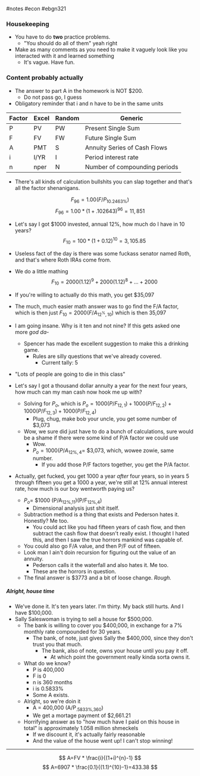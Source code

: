 #notes #econ #ebgn321

### Housekeeping
- You have to do **two** practice problems.
	- "You should do all of them" yeah right
- Make as many comments as you need to make it vaguely look like you interacted with it and learned something
	- It's vague. Have fun.

### Content probably actually
- The answer to part A in the homework is NOT $200.
	- Do not pass go, I guess
- Obligatory reminder that i and n have to be in the same units

| Factor | Excel | Random | Generic                       |
| ------ | ----- | ------ | ----------------------------- |
| P      | PV    | PW     | Present Single Sum            |
| F      | FV    | FW     | Future Single Sum             |
| A      | PMT   | S      | Annuity Series of Cash Flows  |
| i      | I/YR  | I      | Period interest rate          |
| n      | nper  | N      | Number of compounding periods |
- There's all kinds of calculation bullshits you can slap together and that's all the factor shenanigans.

$$
F_{96}=1.00(F/P_{10.2463\%})
$$
$$
F_{96}=1.00*(1+.102643)^{96} = 11,851
$$
- Let's say I got $1000 invested, annual 12%, how much do I have in 10 years?
$$
F_{10}=100*(1+0.12)^{10}=3,105.85
$$

- Useless fact of the day is there was some fuckass senator named Roth, and that's where Roth IRAs come from.
- We do a little mathing
$$
F_{10}=2000(1.12)^{9} +2000(1.12)^{8}+\dots + 2000
$$
- If you're willing to actually do this math, you get $35,097
- The much, much easier math answer was to go find the F/A factor, which is then just $F_{10}=2000( F / A_{12^{\%},10})$ which is then 35,097
- I am going insane. Why is it ten and not nine? If this gets asked one more *god da-*
	- Spencer has made the excellent suggestion to make this a drinking game.
		- Rules are silly questions that we've already covered. 
			- Current tally: 5
- "Lots of people are going to die in this class"
- Let's say I got a thousand dollar annuity a year for the next four years, how much can my man cash now hook me up with?
	- Solving for $P_{o}$, which is $P_{o}=1000(P/F_{12,1})+1000(P/F_{12,2})+1000(P/F_{12,3})+1000(P/F_{12,4})$
		- Plug, chug, make bob your uncle, you get some number of $3,073
	- Wow, we sure did just have to do a bunch of calculations, sure would be a shame if there were some kind of P/A factor we could use
		- Wow.
		- $P_{o}=1000 (P/A_{12\%,4}=$ $3,073, which, wowee zowie, same number.
			- If you add those P/F factors together, you get the P/A factor.
- Actually, get fucked, you get 1000 a year *after* four years, so in years 5 through fifteen you get a 1000 a year, we're still at 12% annual interest rate, how much is our boy wentworth paying us?
	- $P_{o}=$ $1000 (P/A<sub>12%,11</sub>)(P/F<sub>12%,4</sub>)
		- Dimensional analysis just shit itself.
	- Subtraction method is a thing that exists and Pederson hates it. Honestly? Me too. 
		- You could act like you had fifteen years of cash flow, and then subtract the cash flow that doesn't really exist. I thought I hated this, and then I saw the true horrors mankind was capable of.
	- You could also go F/A value, and then P/F out of fifteen.
	- Look man I ain't doin recursion for figuring out the value of an annuity.
		- Pederson calls it the waterfall and also hates it. Me too.
		- These are the horrors in question.
	- The final answer is $3773 and a bit of loose change. *Rough.*
##### Alright, house time
- We've done it. It's ten years later. I'm thirty. My back still hurts. And I have $100,000.
- Sally Saleswoman is trying to sell a house for $500,000.
	- The bank is willing to cover you $400,000, in exchange for a 7% monthly rate compounded for 30 years.
		- The bank, of note, just gives Sally the $400,000, since they don't trust you that much.
			- The bank, also of note, owns your house until you pay it off.
				- At which point the government really kinda sorta owns it.
	- What do we know?
		- P is 400,000
		- F is 0
		- n is 360 months
		- i is 0.5833% 
		- Some A exists.
	- Alright, so we're doin it
		- A = 400,000 (A/P<sub>.5833%,360</sub>)
		- We get a mortage payment of $2,661.21
	- Horrifying answer as to "how much have I paid on this house in total" is approximately 1.058 million shmeckels
		- If we discount it, it's actually fairly reasonable
		- And the value of the house went up! I can't stop winning!
----

$$
A=FV * \frac{i}{(1+i)^{n}-1}
$$
$$
A=6907 * \frac{0.1}{(1.1)^{10}-1}=433.38
$$
